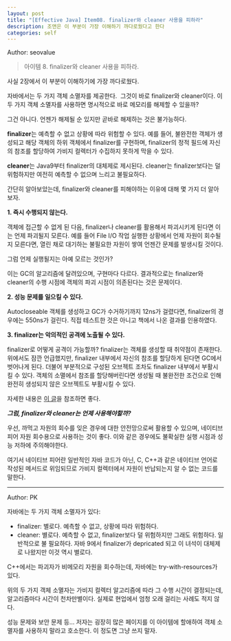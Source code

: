 ```yaml
---
layout: post
title: "[Effective Java] Item08. finalizer와 cleaner 사용을 피하라"
description: 조앤은 이 부분이 가장 이해하기 까다로웠다고 한다
categories: self
---
```


Author: seovalue

> 아이템 8. finalizer와 cleaner 사용을 피하라.

사실 2장에서 이 부분이 이해하기에 가장 까다로웠다.

자바에서는 두 가지 객체 소멸자를 제공한다.  그것이 바로 finalizer와 cleaner이다. 이 두 가지 객체 소멸자를 사용하면 명시적으로 바로 메모리를 해제할 수 있을까?

그건 아니다. 언젠가 해제될 순 있지만 곧바로 해제하는 것은 불가능하다.

**finalizer**는 예측할 수 없고 상황에 따라 위험할 수 있다. 예를 들어, 불완전한 객체가 생성되고 해당 객체의 하위 객체에서 finalizer를 구현하며, finalizer의 정적 필드에 자신의 참조를 할당하여 가비지 컬렉터가 수집하지 못하게 막을 수 있다.

**cleaner**는 Java9부터 finalizer의 대체제로 제시된다. cleaner는 finalizer보다는 덜 위험하지만 여전히 예측할 수 없으며 느리고 불필요하다.

간단히 알아보았는데, finalizer와 cleaner를 피해야하는 이유에 대해 몇 가지 더 알아보자.

**1\. 즉시 수행되지 않는다.**

객체에 접근할 수 없게 된 다음, finalizer나 cleaner를 활용해서 파괴시키게 된다면 이는 언제 파괴될지 모른다. 예를 들어 File I/O 작업 실행한 상황에서 언제 자원이 회수될 지 모른다면, 열린 채로 대기하는 불필요한 자원이 쌓여 언젠간 문제를 발생시킬 것이다.

그럼 언제 실행될지는 아예 모르는 것인가?

이는 GC의 알고리즘에 달려있으며, 구현마다 다르다. 결과적으로는 finalizer와 cleaner의 수행 시점에 객체의 파괴 시점이 의존된다는 것은 문제이다.

**2\. 성능 문제를 일으킬 수 있다.**

Autocloseable 객체를 생성하고 GC가 수거하기까지 12ns가 걸렸다면, finalizer의 경우에는 550ns가 걸린다. 직접 테스트한 것은 아니고 책에서 나온 결과를 인용하였다.

**3\. finalizer는 악의적인 공격에 노출될 수 있다.**

finalizer로 어떻게 공격이 가능할까? finalizer는 객체를 생성할 때 취약점이 존재한다. 위에서도 잠깐 언급했지만, finalizer 내부에서 자신의 참조를 할당하게 된다면 GC에서 벗어나게 된다. 더불어 부분적으로 구성된 오브젝트 조차도 finalizer 내부에서 부활시킬 수 있다. 객체의 소멸에서 참조를 할당해버린다면 생성될 때 불완전한 조건으로 인해 완전히 생성되지 않은 오브젝트도 부활시킬 수 있다.

자세한 내용은 [이 글](https://yangbongsoo.tistory.com/8?category=919799)을 참조하면 좋다.

_**그럼, finalizer와 cleaner는 언제 사용해야할까?**_

우선, 까먹고 자원의 회수를 잊은 경우에 대한 안전망으로써 활용할 수 있으며, 네이티브 피어 자원 회수용으로 사용하는 것이 좋다. 이와 같은 경우에도 불확실한 실행 시점과 성능 저하에 주의해야한다.

여기서 네이티브 피어란 일반적인 자바 코드가 아닌, C, C++과 같은 네이티브 언어로 작성된 메서드로 위임되므로 가비지 컬렉터에서 자원이 반납되는지 알 수 없는 코드를 말한다.

-----

Author: PK

자바에는 두 가지 객체 소멸자가 있다:

- finalizer: 별로다. 예측할 수 없고, 상황에 따라 위험하다.
- cleaner: 별로다. 예측할 수 없고, finalizer보다 덜 위험하지만 그래도 위험하다. 일반적으로 불 필요하다. 자바 9에서 finalizer가 depricated 되고 이 녀석이 대체제로 나왔지만 이것 역시 별로다.

C++에서는 파괴자가 비메모리 자원을 회수하는데, 자바에는 try-with-resources가 있다.

위의 두 가지 객체 소멸자는 가비지 컬렉터 알고리즘에 따라 그 수행 시간이 결정되는데, 알고리즘마다 시간이 천차만별이다. 실제로 현업에서 엄청 오래 걸리는 사례도 적지 않다.

성능 문제와 보안 문제 등... 저자는 굉장히 많은 페이지를 이 아이템에 할애하여 객체 소멸자를 사용하지 말라고 호소한다. 이 정도면 그냥 쓰지 말자.

